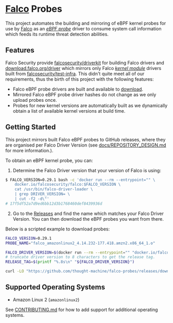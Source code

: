 # [Falco](https://github.com/falcosecurity/falco) Probes

This project automates the building and mirroring of eBPF kernel probes for use by [Falco](https://github.com/falcosecurity/falco) as an [*eBPF probe*](https://falco.org/blog/choosing-a-driver/#ebpf-probe) driver to consume system call information which feeds its runtime threat detection abilities.

## Features
Falco Security provide [falcosecurity/driverkit](https://github.com/falcosecurity/driverkit) for building Falco drivers and [download.falco.org/driver](https://download.falco.org/driver) which mirrors only Falco [*kernel module*](https://falco.org/blog/choosing-a-driver/#kernel-module) drivers built from [falcosecurity/test-infra](https://github.com/falcosecurity/test-infra). This didn't quite meet all of our requirements, thus the birth of this project with the following features:

 * Falco eBPF probe drivers are built and available to [download](https://github.com/thought-machine/falco-probes/releases).
 * Mirrored Falco eBPF probe driver hashes do not change as we only upload probes once.
 * Probes for new kernel versions are automatically built as we dynamically obtain a list of available kernel versions at build time.

## Getting Started

This project mirrors built Falco eBPF probes to GitHub releases, where they are organised per Falco Driver Version (see [docs/REPOSITORY_DESIGN.md](./docs/REPOSITORY_DESIGN.md) for more information.). 

To obtain an eBPF kernel probe, you can:

1. Determine the Falco Driver version that your version of Falco is using:
```bash
$ FALCO_VERSION=0.29.1 bash -c 'docker run --rm --entrypoint="" \
    docker.io/falcosecurity/falco:$FALCO_VERSION \
    cat /usr/bin/falco-driver-loader \
    | grep DRIVER_VERSION= \
    | cut -f2 -d\"'
# 17f5df52a7d9ed6bb12d3b1768460def8439936d
```
2. Go to the [Releases](https://github.com/thought-machine/falco-probes/releases) and find the name which matches your Falco Driver Version. You can then download the eBPF probes you want from there.

Below is a scripted example to download probes:
```bash
FALCO_VERSION=0.29.1
PROBE_NAME="falco_amazonlinux2_4.14.232-177.418.amzn2.x86_64_1.o"

FALCO_DRIVER_VERSION=$(docker run --rm --entrypoint="" "docker.io/falcosecurity/falco:${FALCO_VERSION}" cat /usr/bin/falco-driver-loader | grep DRIVER_VERSION= | cut -f2 -d\")
# truncate driver version to 8 characters to get the release tag.
RELEASE_TAG=$(printf "%.8s\n" "${FALCO_DRIVER_VERSION}")

curl -LO "https://github.com/thought-machine/falco-probes/releases/download/${RELEASE_TAG}/${PROBE_NAME}"
``` 


## Supported Operating Systems

* Amazon Linux 2 (`amazonlinux2`)

See [CONTRIBUTING.md](./CONTRIBUTING.md) for how to add support for additional operating systems.
